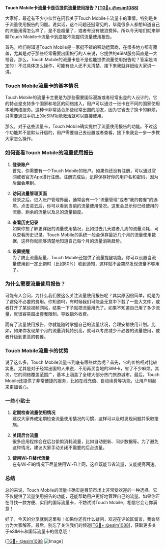 **Touch Mobile卡流量卡是否提供流量使用报告？[[TG💪+ @esim1088](https://t.me/s/esim1088)]**

大家好，最近有不少小伙伴在问我关于Touch Mobile卡流量卡的事情，特别是关于流量使用报告的问题。说实话，这个问题还挺常见的，毕竟很多人都想知道自己的流量用得怎么样了，是不是超量了，或者有没有被浪费掉。所以今天咱们就来聊聊Touch Mobile卡流量卡到底能不能提供流量使用报告。

首先，咱们得知道Touch Mobile是一家挺不错的移动运营商，在很多地方都有覆盖，尤其是对于那些经常需要出国旅行的人来说，它提供的eSIM服务简直是一大福音。那么，Touch Mobile的流量卡是不是也能提供流量使用报告呢？答案是肯定的！不过具体怎么操作，可能有些人还不太清楚，接下来我就详细给大家讲一讲。

### **Touch Mobile流量卡的基本情况**

Touch Mobile的流量卡主要是为那些需要国际漫游或者经常出差的人设计的。它的特点是支持多个国家和地区的网络接入，用户可以通过一张卡在不同的国家使用本地网络服务。这种卡非常适合那些经常出国的朋友，因为它省去了换卡的麻烦，只需要通过手机上的eSIM功能激活就可以直接使用。

那么，对于这些流量卡，Touch Mobile确实提供了流量使用报告的功能。不过这个功能并不是默认开启的，用户需要自己去设置或者查看。接下来我会一步一步教大家怎么操作。

### **如何查看Touch Mobile的流量使用报告**

1. **登录账户**  
   首先，你需要有一个Touch Mobile的账户。如果你还没有注册，可以通过官网或者官方App进行注册。注册完成后，记得保存好你的用户名和密码，因为后面会用到。

2. **访问流量管理页面**  
   登录之后，进入账户管理界面，通常会有一个“流量管理”或者“我的套餐”的选项。点击进去后，你可以看到当前的流量使用情况。这里会显示你已经使用的流量、剩余的流量以及总的流量额度。

3. **查看历史记录**  
   如果你想了解更详细的流量使用情况，比如过去几天或者几周的流量消耗，可以查看历史记录。Touch Mobile的系统一般会保存最近几个月的流量使用数据，这样你就能够清楚地知道自己每个月的流量消耗趋势。

4. **设置提醒**  
   为了防止流量超量，Touch Mobile还提供了流量提醒功能。你可以设置当流量使用到一定比例时（比如80%）收到通知，这样就不会突然发现流量不够用了。

### **为什么需要流量使用报告？**

可能有人会问，为什么我们要这么关注流量使用报告呢？其实原因很简单，就是为了避免不必要的费用。你知道吗，有时候我们可能会无意中下载了一些大文件，或者打开了某些视频网站，结果一下子就把流量用光了。如果不知道自己用了多少流量，就很容易超出套餐限制，导致额外收费。

而有了流量使用报告，你就能随时掌握自己的流量状况，合理安排使用计划。比如，如果你发现某个月的流量消耗特别高，就可以考虑减少不必要的流量使用，或者升级到更高的套餐。

### **Touch Mobile流量卡的优势**

说了这么多，Touch Mobile流量卡到底有哪些优势呢？首先，它的价格相对比较实惠，尤其是对于经常出国的人来说，不用再买当地的SIM卡，省了不少麻烦。其次，它的网络覆盖范围广，基本上涵盖了全球大部分热门旅游城市。最后，Touch Mobile还提供了非常便捷的服务，比如在线充值、自动续费等功能，让用户用起来更加省心。

### **一些小贴士**

1. **定期检查流量使用情况**  
   建议大家养成定期检查流量使用情况的习惯，这样可以及时发现问题并采取措施。

2. **关闭后台流量**  
   很多应用程序会在后台偷偷消耗流量，比如自动更新、同步数据等。为了避免这种情况，建议大家手动关闭不需要的后台流量。

3. **使用Wi-Fi替代流量**  
   在有Wi-Fi的情况下尽量使用Wi-Fi上网，这样既能节省流量，又能提高网速。

### **总结**

总的来说，Touch Mobile的流量卡确实是目前市场上非常受欢迎的一种选择。它不仅提供了流量使用报告的功能，还能帮助用户更好地管理自己的流量。如果你正在寻找一款方便、实用的国际流量卡，不妨试试Touch Mobile，相信它会让你满意！

好了，今天的分享就到这里啦！如果你还有什么疑问，欢迎在评论区留言，我会尽力为大家解答。最后，别忘了关注我们的频道[[TG💪+ @esim1088](https://t.me/s/esim1088)]，获取更多关于eSIM卡和国际流量卡的信息哦！

[[TG💪+ @esim1088](https://t.me/s/esim1088) ![Image](https://i.postimg.cc/4NQfJmqS/Snipaste-2025-05-13-00-14-12.png)]